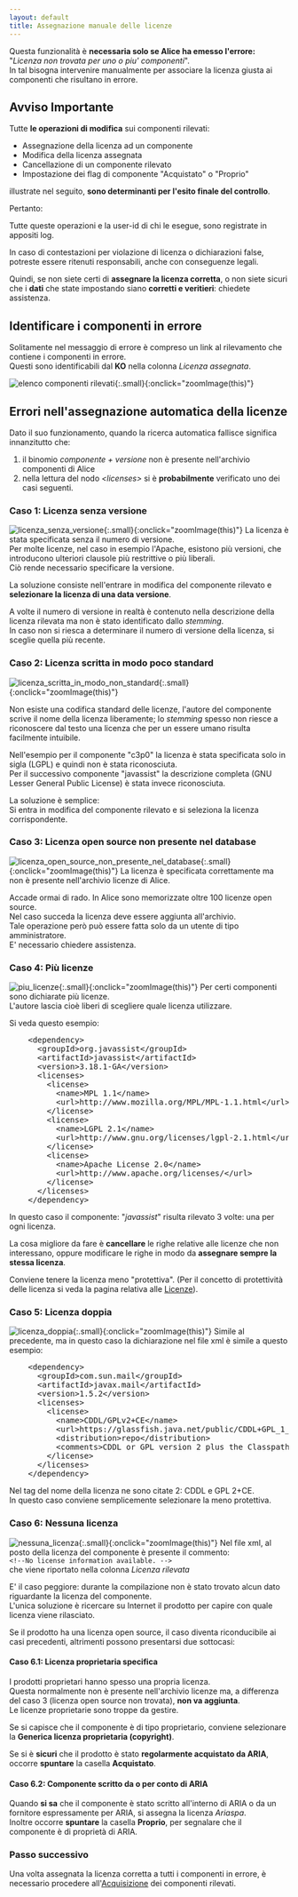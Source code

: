 ```yaml
---
layout: default
title: Assegnazione manuale delle licenze 
---
```


Questa funzionalità è **necessaria solo se Alice ha emesso l'errore:** "*Licenza non trovata per uno o piu' componenti*".  
In tal bisogna intervenire manualmente per associare la licenza giusta ai componenti che risultano in errore.

## Avviso Importante

Tutte **le operazioni di modifica** sui componenti rilevati:
- Assegnazione della licenza ad un componente
- Modifica della licenza assegnata
- Cancellazione di un componente rilevato
- Impostazione dei flag di componente "Acquistato" o "Proprio"

illustrate nel seguito, **sono determinanti per l'esito finale del controllo**.

Pertanto:

<span class="danger">Tutte queste operazioni e la user-id di chi le esegue, sono registrate in appositi log.</span>

<span class="danger">In caso di contestazioni per violazione di licenza o dichiarazioni false, potreste essere ritenuti responsabili, anche con conseguenze legali.</span>
 
Quindi, se non siete certi di **assegnare la licenza corretta**, o non siete sicuri che i **dati** che state impostando siano **corretti e veritieri**: chiedete assistenza.

## Identificare i componenti in errore

Solitamente nel messaggio di errore è compreso un link al rilevamento che contiene i componenti in errore.  
Questi sono identificabili dal **KO** nella colonna *Licenza assegnata*.

![elenco componenti rilevati]({{site.baseurl}}/assets/detected_components.png){:.small}{:onclick="zoomImage(this)"}



## Errori	nell'assegnazione automatica della licenze
Dato il suo funzionamento, quando la ricerca automatica fallisce significa innanzitutto che:
1. il binomio *componente + versione* non è presente nell'archivio componenti di Alice  
2. nella lettura del nodo *&lt;licenses&gt;* si è **probabilmente** verificato uno dei casi seguenti.


### Caso 1: Licenza senza versione
![licenza_senza_versione]({{site.baseurl}}/assets/axis-ant.png){:.small}{:onclick="zoomImage(this)"}
La licenza è stata specificata senza il numero di versione.  
Per molte licenze, nel caso in esempio l'Apache, esistono più versioni, che introducono ulteriori clausole più restrittive o più liberali.  
Ciò rende necessario specificare la versione.

La soluzione consiste nell'entrare in modifica del componente rilevato e **selezionare la licenza di una data versione**.

A volte il numero di versione in realtà è contenuto nella descrizione della licenza rilevata ma non è stato identificato dallo *stemming*.  
In caso non si riesca a determinare il numero di versione della licenza, si sceglie quella più recente. 


### Caso 2: Licenza scritta in modo poco standard
![licenza_scritta_in_modo_non_standard]({{site.baseurl}}/assets/c3p0.png){:.small}{:onclick="zoomImage(this)"}

Non esiste una codifica standard delle licenze, l'autore del componente scrive il nome della licenza liberamente; lo *stemming* spesso non riesce a riconoscere dal testo una licenza che per un essere umano risulta facilmente intuibile.

Nell'esempio per il componente "c3p0" la licenza è stata specificata solo in sigla (LGPL) e quindi non è stata riconosciuta.  
Per il successivo componente "javassist" la descrizione completa (GNU Lesser General Public License) è stata invece riconosciuta.

La soluzione è semplice:  
Si entra in modifica del componente rilevato e si seleziona la licenza corrispondente.


### Caso 3: Licenza open source non presente nel database
![licenza_open_source_non_presente_nel_database]({{site.baseurl}}/assets/re2j.png){:.small}{:onclick="zoomImage(this)"}
La licenza è specificata correttamente ma non è presente nell'archivio licenze di Alice.

Accade ormai di rado. In Alice sono memorizzate oltre 100 licenze open source.  
Nel caso succeda la licenza deve essere aggiunta all'archivio.  
Tale operazione però può essere fatta solo da un utente di tipo amministratore.  
E' necessario chiedere assistenza.

### Caso 4: Più licenze
![piu_licenze]({{site.baseurl}}/assets/javassist.png){:.small}{:onclick="zoomImage(this)"}
Per certi componenti sono dichiarate più licenze.  
L'autore lascia cioè liberi di scegliere quale licenza utilizzare.

Si veda questo esempio:
<pre>
    &lt;dependency&gt;
      &lt;groupId&gt;org.javassist&lt;/groupId&gt;
      &lt;artifactId&gt;javassist&lt;/artifactId&gt;
      &lt;version&gt;3.18.1-GA&lt;/version&gt;
      &lt;licenses&gt;
        &lt;license&gt;
          &lt;name&gt;MPL 1.1&lt;/name&gt;
          &lt;url&gt;http://www.mozilla.org/MPL/MPL-1.1.html&lt;/url&gt;
        &lt;/license&gt;
        &lt;license&gt;
          &lt;name&gt;LGPL 2.1&lt;/name&gt;
          &lt;url&gt;http://www.gnu.org/licenses/lgpl-2.1.html&lt;/url&gt;
        &lt;/license&gt;
        &lt;license&gt;
          &lt;name&gt;Apache License 2.0&lt;/name&gt;
          &lt;url&gt;http://www.apache.org/licenses/&lt;/url&gt;
        &lt;/license&gt;
      &lt;/licenses&gt;
    &lt;/dependency&gt; 
</pre>

In questo caso il componente: "*javassist*" risulta rilevato 3 volte: una per ogni licenza.

La cosa migliore da fare è **cancellare** le righe relative alle licenze che non interessano, oppure modificare le righe in modo da **assegnare sempre la stessa licenza**.

Conviene tenere la licenza meno "protettiva". (Per il concetto di protettività delle licenza si veda la pagina relativa alle [Licenze](licenza)).


### Caso 5: Licenza doppia  
![licenza_doppia]({{site.baseurl}}/assets/javax_mail.png){:.small}{:onclick="zoomImage(this)"}
Simile al precedente, ma in questo caso la dichiarazione nel file xml è simile a questo esempio:
<pre>
    &lt;dependency&gt;
      &lt;groupId&gt;com.sun.mail&lt;/groupId&gt;
      &lt;artifactId&gt;javax.mail&lt;/artifactId&gt;
      &lt;version&gt;1.5.2&lt;/version&gt;
      &lt;licenses&gt;
        &lt;license&gt;
          &lt;name&gt;CDDL/GPLv2+CE&lt;/name&gt;
          &lt;url&gt;https://glassfish.java.net/public/CDDL+GPL_1_1.html&lt;/url&gt;
          &lt;distribution&gt;repo&lt;/distribution&gt;
          &lt;comments&gt;CDDL or GPL version 2 plus the Classpath Exception&lt;/comments&gt;
        &lt;/license&gt;
      &lt;/licenses&gt;
    &lt;/dependency&gt;
</pre>

Nel tag del nome della licenza ne sono citate 2: CDDL e GPL 2+CE.  
In questo caso conviene semplicemente selezionare la meno protettiva.


### Caso 6: Nessuna licenza
![nessuna_licenza]({{site.baseurl}}/assets/jstl.png){:.small}{:onclick="zoomImage(this)"}
Nel file xml, al posto della licenza del componente è presente il commento:  
`<!--No license information available. -->`  
che viene riportato nella colonna *Licenza rilevata*

E' il caso peggiore: durante la compilazione non è stato trovato alcun dato riguardante la licenza del componente.  
L'unica soluzione è ricercare su Internet il prodotto per capire con quale licenza viene rilasciato.  

Se il prodotto ha una licenza open source, il caso diventa riconducibile ai casi precedenti, altrimenti possono presentarsi due sottocasi:


#### Caso 6.1: Licenza proprietaria specifica
I prodotti proprietari hanno spesso una propria licenza.  
Questa normalmente non è presente nell'archivio licenze ma, a differenza del caso 3 (licenza open source non trovata), **non va aggiunta**.  
Le licenze proprietarie sono troppe da gestire.

Se si capisce che il componente è di tipo proprietario, conviene selezionare la **Generica licenza proprietaria (copyright)**.

Se si è **sicuri** che il prodotto è stato **regolarmente acquistato da ARIA**, occorre **spuntare** la casella **Acquistato**.


#### Caso 6.2: Componente scritto da o per conto di ARIA
Quando **si sa** che il componente è stato scritto all'interno di ARIA o da un fornitore espressamente per ARIA, si assegna la licenza *Ariaspa*.  
Inoltre occorre **spuntare** la casella **Proprio**, per segnalare che il componente è di proprietà di ARIA.


### Passo successivo
Una volta assegnata la licenza corretta a tutti i componenti in errore, è necessario procedere all'[Acquisizione]({{site.baseurl}}/acquisizione) dei componenti rilevati.
